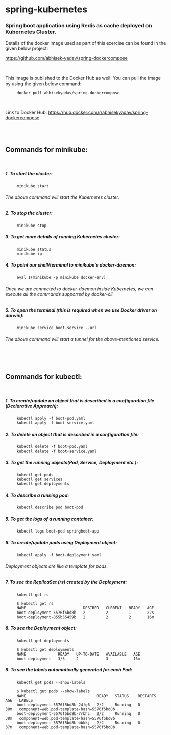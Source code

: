 # spring-kubernetes

### Spring boot application using Redis as cache deployed on Kubernetes Cluster.

Details of the docker image used as part of this exercise can be found in the given below project:

https://github.com/abhisek-yadav/spring-dockercompose

<br/>

This image is published to the Docker Hub as well. You can pull the image by using the given below command:

         docker pull abhisekyadav/spring-dockercompose

<br/>

Link to Docker Hub: https://hub.docker.com/r/abhisekyadav/spring-dockercompose

<br/>
<br/>

## Commands for minikube:
<br/>

##### 1. To start the cluster:

         minikube start

###### The above command will start the Kubernetes cluster. 

##### 2. To stop the cluster:

         minikube stop


##### 3. To get more details of running Kubernetes cluster:

         minikube status
         minikube ip


##### 4. To point our shell/terminal to minikube's docker-daemon:

         eval $(minikube -p minikube docker-env)

###### Once we are connected to docker-daemon inside Kubernetes, we can execute all the commands supported by docker-cli. 


##### 5. To open the terminal (this is required when we use Docker driver on darwin):

         minikube service boot-service --url

###### The above command will start a tunnel for the above-mentioned service.

<br/>
<br/>

## Commands for kubectl:
<br/>

##### 1. To create/update an object that is described in a configuration file (Declarative Approach):

         kubectl apply -f boot-pod.yaml
         kubectl apply -f boot-service.yaml
       
         
##### 2. To delete an object that is described in a configuration file:
         
         kubectl delete -f boot-pod.yaml
         kubectl delete -f boot-service.yaml
         
        
##### 3. To get the running objects(Pod, Service, Deployment etc.):

         kubectl get pods
         kubectl get services
         kubectl get deployments


##### 4. To describe a running pod:

         kubectl describe pod boot-pod


##### 5. To get the logs of a running container:

         kubectl logs boot-pod springboot-app
         
         
##### 6. To create/update pods using Deployment object:

         kubectl apply -f boot-deployment.yaml
         
###### Deployment objects are like a template for pods.


##### 7. To see the ReplicaSet (rs) created by the Deployment:

         kubectl get rs
         
         $ kubectl get rs
         NAME                         DESIRED   CURRENT   READY   AGE
         boot-deployment-5576f5bd8b   2         2         1       22s
         boot-deployment-855b55459b   2         2         2       16m
       
       
       
##### 8. To see the Deployment object:

         kubectl get deployments
         
         $ kubectl get deployments
         NAME              READY   UP-TO-DATE   AVAILABLE   AGE
         boot-deployment   3/3     2            3           16m

         
         
##### 9. To see the labels automatically generated for each Pod:

         kubectl get pods --show-labels         
         
         $ kubectl get pods --show-labels 
         NAME                               READY   STATUS    RESTARTS   AGE   LABELS
         boot-deployment-5576f5bd8b-24fg6   2/2     Running   0          38m   component=web,pod-template-hash=5576f5bd8b
         boot-deployment-5576f5bd8b-7rbhc   2/2     Running   0          38m   component=web,pod-template-hash=5576f5bd8b
         boot-deployment-5576f5bd8b-wbkkj   2/2     Running   0          37m   component=web,pod-template-hash=5576f5bd8b
